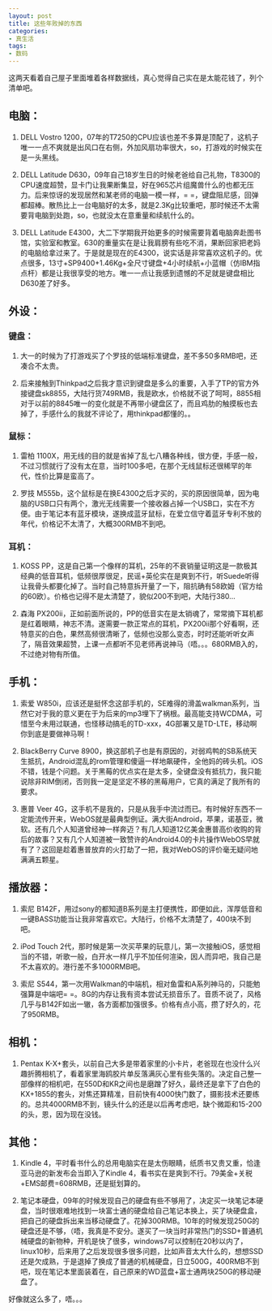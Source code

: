 ```yaml
---
layout: post
title: 这些年败掉的东西
categories:
- 真生活
tags:
- 数码
---
```


这两天看着自己屋子里面堆着各样数据线，真心觉得自己实在是太能花钱了，列个清单吧。

## 电脑：

1. DELL Vostro 1200，07年的T7250的CPU应该也差不多算是顶配了，这机子唯一一点不爽就是出风口在右侧，外加风扇功率很大，so，打游戏的时候实在是一头黑线。

2. DELL Latitude D630，09年自己18岁生日的时候老爸给自己礼物，T8300的CPU速度超赞，显卡门让我果断集显，好在965芯片组魔兽什么的也都无压力。后来惊讶的发现居然和某老师的电脑一模一样，= =，键盘阻尼感，回弹都超棒。散热比上一台电脑好的太多，就是2.3Kg比较重吧，那时候还不太需要背电脑到处跑，so，也就没太在意重量和续航什么的。

3. DELL Latitude E4300，大二下学期我开始更多的时候需要背着电脑奔赴图书馆，实验室和教室。630的重量实在是让我肩膀有些吃不消，果断回家把老妈的电脑给拿过来了。于是就是现在的E4300，说实话是非常喜欢这机子的。优点很多，13寸+SP9400+1.46Kg+全尺寸键盘+4小时续航+小蓝帽（仿IBM指点杆）都是让我很享受的地方。唯一一点让我感到遗憾的不足就是键盘相比D630差了好多。

## 外设：

### 键盘：

1. 大一的时候为了打游戏买了个罗技的低端标准键盘，差不多50多RMB吧，还凑合不太贵。

2. 后来接触到Thinkpad之后我才意识到键盘是多么的重要，入手了TP的官方外接键盘sk8855，大陆行货749RMB，我是欧水，价格就不说了呵呵，8855相对于以前的8845唯一的变化就是不再带小键盘区了，而且鸡肋的触摸板也去掉了，手感什么的我就不评论了，用thinkpad都懂的。。

### 鼠标：

1. 雷柏 1100X，用无线的目的就是省掉了乱七八糟各种线，很方便，手感一般，不过习惯就行了没有太在意，当时100多吧，在那个无线鼠标还很稀罕的年代，性价比算是蛮高了。

2. 罗技 M555b，这个鼠标是在换E4300之后才买的，买的原因很简单，因为电脑的USB口只有两个，激光无线需要一个接收器占掉一个USB口，实在不方便。由于笔记本有蓝牙模块，遂换成蓝牙鼠标，在爱立信守着蓝牙专利不放的年代，价格记不太清了，大概300RMB不到吧。

### 耳机：

1. KOSS PP，这是自己第一个像样的耳机，25年的不衰销量证明这是一款极其经典的低音耳机，低频很厚很足，民谣+英伦实在是爽到不行，听Suede听得让我骨头都要化掉了。当时自己特意拆开量了一下，阻抗确有58欧姆（官方给的60欧）。价格也记得不是太清楚了，貌似200不到吧，大陆行380...

2. 森海 PX200ii，正如前面所说的，PP的低音实在是太销魂了，常常摘下耳机都是红着眼睛，神志不清。遂需要一款正常点的耳机，PX200ii那个好看啊，还特意买的白色，果然高频很清晰了，低频也没那么变态，时时还能听听女声了，隔音效果超赞，上课一点都听不见老师再说神马（唔。。。680RMB入的，不过绝对物有所值。

## 手机：

1. 索爱 W850i，应该还是挺怀念这部手机的，SE难得的滑盖walkman系列，当然它对于我的意义更在于为后来的mp3埋下了祸根。最高能支持WCDMA，可惜至今未用过联通，也怪移动搞毛的TD-xxx，4G部署又是TD-LTE，移动啊你到底是要做神马啊！

2. BlackBerry Curve 8900，换这部机子也是有原因的，对弱鸡鸭的SB系统天生抵抗，Android混乱的rom管理和傻逼一样地飙硬件，全他妈的砖头机。iOS不错，钱是个问题。关于黑莓的优点实在是太多，全键盘没有抵抗力，我只能说除非RIM倒闭，否则我一定是坚定不移的黑莓用户，它真的满足了我所有的要求。

3. 惠普 Veer 4G，这手机不是我的，只是从我手中流过而已。有时候好东西不一定能流传开来，WebOS就是最典型例证。满大街Android，苹果，诺基亚，微软。还有几个人知道曾经神一样奔迈？有几人知道12亿美金惠普高价收购的背后的故事？又有几个人知道被一致赞许的Android4.0的卡片操作WebOS早就有了？这回是趁着惠普放弃的火打劫了一把，我对WebOS的评价毫无疑问地满满五颗星。

## 播放器：

1. 索尼 B142F，用过sony的都知道B系列是主打便携性，即便如此，浑厚低音和一键BASS功能当让我非常喜欢它。大陆行，价格不太清楚了，400块不到吧。

2. iPod Touch 2代，那时候是第一次买苹果的玩意儿，第一次接触iOS，感觉相当的不错，听歌一般，白开水一样几乎不加任何渲染，因人而异吧，我自己是不太喜欢的。港行差不多1000RMB吧。

3. 索尼 S544，第一次用Walkman的中端机，相对鱼雷和A系列神马的，只能勉强算是中端吧= =。8G的内存让我有资本尝试无损音乐了。音质不说了，风格几乎与B142F如出一辙，各方面都加强很多。价格有点小高，攒了好久的，花了950RMB。

## 相机：

1. Pentax K-X+套头，以前自己大多是带着家里的小卡片，老爸现在也没什么兴趣折腾相机了，看着家里海鸥胶片单反落满灰心里有些失落的。决定自己整一部像样的相机吧，在550D和KR之间也是磨蹭了好久，最终还是拿下了白色的KX+1855的套头，对焦还算精准，目前快有4000快门数了，摄影技术还要练的。总共4000RMB不到，镜头什么的还是以后再考虑吧，缺个微距和15-200的头，恩，因为现在没钱。

## 其他：

1. Kindle 4，平时看书什么的总用电脑实在是太伤眼睛，纸质书又贵又重，恰逢亚马逊的新发布会当即入了Kindle 4，看书实在是爽到不行。79美金+关税+EMS邮费=608RMB，还是挺划算的。

2. 笔记本硬盘，09年的时候发现自己的硬盘有些不够用了，决定买一块笔记本硬盘，当时很艰难地找到一块富士通的硬盘给自己笔记本换上，买了块硬盘盒，把自己的硬盘拆出来当移动硬盘了。花掉300RMB。10年的时候发现250G的硬盘还是不够，（唔，我真是不安分。遂买了一块当时非常热门的SSD+普通机械硬盘的新物种，开机是快了很多，windows7可以控制在20秒以内了，linux10秒，后来用了之后发现很多很多问题，比如声音太大什么的，想想SSD还是欠成熟，于是退掉了换成了普通的机械硬盘，日立500G，400RMB不到吧，现在笔记本里面装着在，自己原来的WD蓝盘+富士通两块250G的移动硬盘了。

好像就这么多了，唔。。。